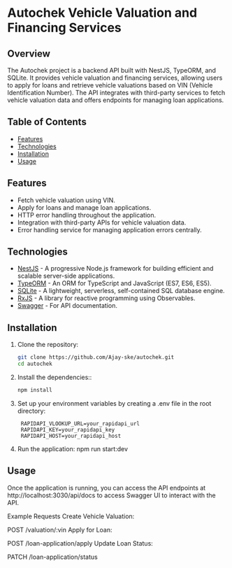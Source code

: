 # Autochek Vehicle Valuation and Financing Services

## Overview

The Autochek project is a backend API built with NestJS, TypeORM, and SQLite. It provides vehicle valuation and financing services, allowing users to apply for loans and retrieve vehicle valuations based on VIN (Vehicle Identification Number). The API integrates with third-party services to fetch vehicle valuation data and offers endpoints for managing loan applications.

## Table of Contents

- [Features](#features)
- [Technologies](#technologies)
- [Installation](#installation)
- [Usage](#usage)

## Features

- Fetch vehicle valuation using VIN.
- Apply for loans and manage loan applications.
- HTTP error handling throughout the application.
- Integration with third-party APIs for vehicle valuation data.
- Error handling service for managing application errors centrally.

## Technologies

- [NestJS](https://nestjs.com/) - A progressive Node.js framework for building efficient and scalable server-side applications.
- [TypeORM](https://typeorm.io/) - An ORM for TypeScript and JavaScript (ES7, ES6, ES5).
- [SQLite](https://www.sqlite.org/index.html) - A lightweight, serverless, self-contained SQL database engine.
- [RxJS](https://rxjs.dev/) - A library for reactive programming using Observables.
- [Swagger](https://swagger.io/) - For API documentation.

## Installation

1. Clone the repository:

   ```bash
   git clone https://github.com/Ajay-ske/autochek.git
   cd autochek

   ```

2. Install the dependencies::

   ```bash
   npm install
   ```

3. Set up your environment variables by creating a .env file in the root directory:

   ```
    RAPIDAPI_VLOOKUP_URL=your_rapidapi_url
    RAPIDAPI_KEY=your_rapidapi_key
    RAPIDAPI_HOST=your_rapidapi_host
   ```

4. Run the application:
   npm run start:dev

## Usage

Once the application is running, you can access the API endpoints at http://localhost:3030/api/docs to access Swagger UI to interact with the API.

Example Requests
Create Vehicle Valuation:

POST /valuation/:vin
Apply for Loan:

POST /loan-application/apply
Update Loan Status:

PATCH /loan-application/status
